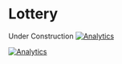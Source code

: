 # Lottery

Under Construction
[![Analytics](https://ga-beacon.appspot.com/UA-104411338-1/seamonkeysurf/readme?pixel)](https://github.com/seamonkeysurf/Lottery)


[![Analytics](https://ga-beacon.appspot.com/UA-104411338-2/welcome-page)](https://github.com/seamonkeysurf/Lottery)
